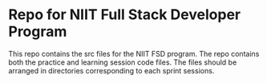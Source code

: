 # Repo for NIIT Full Stack Developer Program

This repo contains the src files for the NIIT FSD program. The repo contains both the practice and learning session code files.
The files should be arranged in directories corresponding to each sprint sessions.